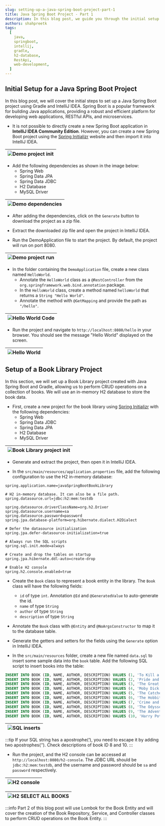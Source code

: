 ```yaml
---
slug: setting-up-a-java-spring-boot-project-part-1
title: Java Spring Boot Project - Part 1
description: In this blog post, we guide you through the initial setup of a Java Spring Boot project using Gradle and IntelliJ IDEA. We cover creating a new project with Spring Initializr, setting up dependencies, and configuring an in-memory H2 database.
authors: shahpreetk
tags:
  [
    java,
    springboot,
    intellij,
    gradle,
    h2-database,
    RestApi,
    web-development,
  ]
---
```


## Initial Setup for a Java Spring Boot Project

In this blog post, we will cover the initial steps to set up a Java Spring Boot project using Gradle and IntelliJ IDEA. Spring Boot is a popular framework for building Java applications, providing a robust and efficient platform for developing web applications, RESTful APIs, and microservices.

<!-- truncate -->

- It is not possible to directly create a new Spring Boot application in **IntelliJ IDEA Community Edition**. However, you can create a new Spring Boot project using the [Spring Initializr](https://start.spring.io/) website and then import it into IntelliJ IDEA.

| ![Demo project init](./demo-init.png) |
| ------------------------------------------------------------ |

- Add the following dependencies as shown in the image below:
  - Spring Web
  - Spring Data JPA
  - Spring Data JDBC
  - H2 Database
  - MySQL Driver

| ![Demo dependencies](./demo-dependencies.png) |
| ------------------------------------------------------------ |

- After adding the dependencies, click on the `Generate` button to download the project as a zip file.

- Extract the downloaded zip file and open the project in IntelliJ IDEA.

- Run the DemoApplication file to start the project. By default, the project will run on port 8080.

| ![Demo project run](./demo-run.png) |
| ------------------------------------------------------------ |

- In the folder containing the `DemoApplication` file, create a new class named `HelloWorld`.
  - Annotate the `HelloWorld` class as a `@RestController` from the `org.springframework.web.bind.annotation` package.
  - In the `HelloWorld` class, create a method named `helloWorld` that returns a `String "Hello World"`.
  - Annotate the method with `@GetMapping` and provide the path as `"/hello"`.

| ![Hello World Code](./hello-world-code.png) |
| ------------------------------------------------------------ |

- Run the project and navigate to `http://localhost:8080/hello` in your browser. You should see the message "Hello World" displayed on the screen.

| ![Hello World](./hello-world-web.png) |
| ------------------------------------------------------------ |

## Setup of a Book Library Project

In this section, we will set up a Book Library project created with Java Spring Boot and Gradle, allowing us to perform CRUD operations on a collection of books. We will use an in-memory H2 database to store the book data.

- First, create a new project for the book library using [Spring Initializr](https://start.spring.io/) with the following dependencies:
  - Spring Web
  - Spring Data JDBC
  - Spring Data JPA
  - H2 Database
  - MySQL Driver

| ![Book Library project init](./book-library-init.png) |
| ------------------------------------------------------------ |

- Generate and extract the project, then open it in IntelliJ IDEA.

- In the `src/main/resources/application.properties` file, add the following configuration to use the H2 in-memory database:

```properties
spring.application.name=javaSpringBootBookLibrary

# H2 in-memory database. It can also be a file path.
spring.datasource.url=jdbc:h2:mem:testdb

spring.datasource.driverClassName=org.h2.Driver
spring.datasource.username=sa
spring.datasource.password=password
spring.jpa.database-platform=org.hibernate.dialect.H2Dialect

# Defer the datasource initialization
spring.jpa.defer-datasource-initialization=true

# Always run the SQL scripts
spring.sql.init.mode=always

# Create and drop the tables on startup
spring.jpa.hibernate.ddl-auto=create-drop

# Enable H2 console
spring.h2.console.enabled=true
```

- Create the `Book` class to represent a book entity in the library. The `Book` class will have the following fields:
  - `id` of type `int`. Annotation `@Id` and `@GeneratedValue` to auto-generate the id.
  - `name` of type `String`
  - `author` of type `String`
  - `description` of type `String`

- Annotate the `Book` class with `@Entity` and `@NoArgsConstructor` to map it to the database table.

- Generate the getters and setters for the fields using the `Generate` option in IntelliJ IDEA.

- In the `src/main/resources` folder, create a new file named `data.sql` to insert some sample data into the `book` table. Add the following SQL script to insert books into the table:

```sql
INSERT INTO BOOK (ID, NAME, AUTHOR, DESCRIPTION) VALUES (1, 'To Kill a Mockingbird', 'Harper Lee', 'A gripping novel about racial injustice.');
INSERT INTO BOOK (ID, NAME, AUTHOR, DESCRIPTION) VALUES (2, 'Pride and Prejudice', 'Jane Austen', 'A classic romance novel.');
INSERT INTO BOOK (ID, NAME, AUTHOR, DESCRIPTION) VALUES (3, 'The Great Gatsby', 'F. Scott Fitzgerald', 'A story of the American dream gone wrong.');
INSERT INTO BOOK (ID, NAME, AUTHOR, DESCRIPTION) VALUES (4, 'Moby Dick', 'Herman Melville', 'A thrilling adventure of the whaling industry.');
INSERT INTO BOOK (ID, NAME, AUTHOR, DESCRIPTION) VALUES (5, 'The Catcher in the Rye', 'J.D. Salinger', 'A novel about teenage rebellion.');
INSERT INTO BOOK (ID, NAME, AUTHOR, DESCRIPTION) VALUES (6, 'The Hobbit', 'J.R.R. Tolkien', 'A fantasy adventure of a reluctant hero.');
INSERT INTO BOOK (ID, NAME, AUTHOR, DESCRIPTION) VALUES (7, 'Crime and Punishment', 'Fyodor Dostoevsky', 'A psychological drama about guilt and redemption.');
INSERT INTO BOOK (ID, NAME, AUTHOR, DESCRIPTION) VALUES (8, 'The Odyssey', 'Homer', 'An ancient epic of a hero''s journey home.');
INSERT INTO BOOK (ID, NAME, AUTHOR, DESCRIPTION) VALUES (9, 'The Adventures of Sherlock Holmes', 'Arthur Conan Doyle', 'Mysteries solved by the famous detective.');
INSERT INTO BOOK (ID, NAME, AUTHOR, DESCRIPTION) VALUES (10, 'Harry Potter and the Philosopher''s Stone', 'J.K. Rowling', 'The beginning of a young wizard''s journey.');
```

| ![SQL inserts](./sql-inserts.png) |
| ------------------------------------------------------------ |

:::tip
If your SQL string has a apostrophe(‘), you need to escape it by adding two apostrophes(‘’). Check descriptions of book ID 8 and 10.
:::

- Run the project, and the H2 console can be accessed at `http://localhost:8080/h2-console`. The JDBC URL should be `jdbc:h2:mem:testdb`, and the username and password should be `sa` and `password` respectively.

| ![H2 console](./h2-console.png) |
| ------------------------------------------------------------ |

| ![H2 SELECT ALL BOOKS](./h2-all-books.png) |
| ------------------------------------------------------------ |

:::info
Part 2 of this blog post will use Lombok for the Book Entity and will cover the creation of the Book Repository, Service, and Controller classes to perform CRUD operations on the Book Entity.
:::
